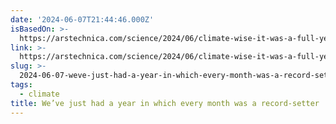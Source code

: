 ```yaml
---
date: '2024-06-07T21:44:46.000Z'
isBasedOn: >-
  https://arstechnica.com/science/2024/06/climate-wise-it-was-a-full-year-of-exceptional-months/
link: >-
  https://arstechnica.com/science/2024/06/climate-wise-it-was-a-full-year-of-exceptional-months/
slug: >-
  2024-06-07-weve-just-had-a-year-in-which-every-month-was-a-record-setter-or-ars-techni
tags:
  - climate
title: We’ve just had a year in which every month was a record-setter | Ars Techni
---
```

 
